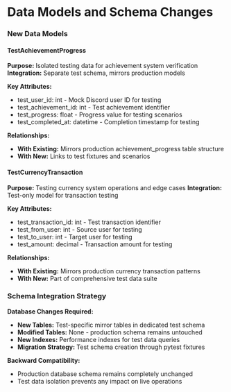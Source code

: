 # Data Models and Schema Changes

### New Data Models

#### TestAchievementProgress
**Purpose:** Isolated testing data for achievement system verification
**Integration:** Separate test schema, mirrors production models

**Key Attributes:**
- test_user_id: int - Mock Discord user ID for testing
- test_achievement_id: int - Test achievement identifier
- test_progress: float - Progress value for testing scenarios
- test_completed_at: datetime - Completion timestamp for testing

**Relationships:**
- **With Existing:** Mirrors production achievement_progress table structure
- **With New:** Links to test fixtures and scenarios

#### TestCurrencyTransaction
**Purpose:** Testing currency system operations and edge cases
**Integration:** Test-only model for transaction testing

**Key Attributes:**
- test_transaction_id: int - Test transaction identifier
- test_from_user: int - Source user for testing
- test_to_user: int - Target user for testing
- test_amount: decimal - Transaction amount for testing

**Relationships:**
- **With Existing:** Mirrors production currency transaction patterns
- **With New:** Part of comprehensive test data suite

### Schema Integration Strategy
**Database Changes Required:**
- **New Tables:** Test-specific mirror tables in dedicated test schema
- **Modified Tables:** None - production schema remains untouched
- **New Indexes:** Performance indexes for test data queries
- **Migration Strategy:** Test schema creation through pytest fixtures

**Backward Compatibility:**
- Production database schema remains completely unchanged
- Test data isolation prevents any impact on live operations
